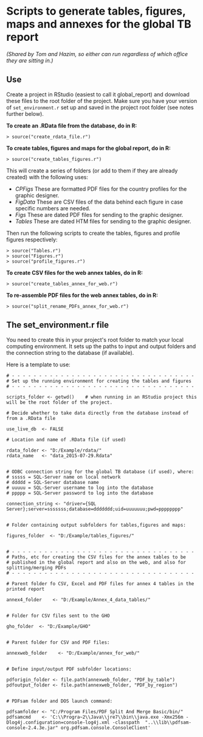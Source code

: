 # Scripts to generate tables, figures, maps and annexes for the global TB report
*(Shared by Tom and Hazim, so either can run regardless of which office they are sitting in.)*

## Use

Create a project in RStudio (easiest to call it global_report) and download these files to the root folder of the project. Make sure you have your version of `set_environment.r` set up and saved in the project root folder (see notes further below).

**To create an .RData file from the database, do in R:**
```
> source("create_rdata_file.r")
```

**To create tables, figures and maps for the global report, do in R:**
```
> source("create_tables_figures.r")
```
This will create a series of folders (or add to them if they are already created) with the following uses:

  * _CPFigs_ These are formatted PDF files for the country profiles for the graphic designer.
  * _FigData_ These are CSV files of the data behind each figure in case specific numbers are needed.
  * _Figs_ These are dated PDF files for sending to the graphic designer.
  * _Tables_ These are dated HTM files for sending to the graphic designer.

Then run the following scripts to create the tables, figures and profile figures respectively:

```
> source("Tables.r")
> source("Figures.r")
> source("profile_figures.r")
```

**To create CSV files for the web annex tables, do in R:**
```
> source("create_tables_annex_for_web.r")
```

**To re-assemble PDF files for the web annex tables, do in R:**
```
> source("split_rename_PDFs_annex_for_web.r")
```


## The set_environment.r file

You need to create this in your project's root folder to match your local computing environment. It sets up the paths to input and output folders and the connection string to the database (if available).

Here is a template to use:

```
# - - - - - - - - - - - - - - - - - - - - - - - - - - - - - - - - - -
# Set up the running environment for creating the tables and figures
# - - - - - - - - - - - - - - - - - - - - - - - - - - - - - - - - - -

scripts_folder <- getwd()    # when running in an RStudio project this will be the root folder of the project.

# Decide whether to take data directly from the database instead of from a .RData file

use_live_db  <- FALSE

# Location and name of .RData file (if used)

rdata_folder <- "D:/Example/rdata/"
rdata_name   <- "data_2015-07-29.Rdata"


# ODBC connection string for the global TB database (if used), where:
# sssss = SQL-Server name on local network
# ddddd = SQL-Server database name
# uuuuu = SQL-Server username to log into the database
# ppppp = SQL-Server password to log into the database

connection_string <- "driver={SQL Server};server=sssssss;database=ddddddd;uid=uuuuuuu;pwd=pppppppp"


# Folder containing output subfolders for tables,figures and maps:

figures_folder  <- "D:/Example/tables_figures/"


# - - - - - - - - - - - - - - - - - - - - - - - - - - - - - - - - - -
# Paths, etc for creating the CSV files for the annex tables to be
# published in the global report and also on the web, and also for splitting/merging PDFs
# - - - - - - - - - - - - - - - - - - - - - - - - - - - - - - - - - -

# Parent folder fo CSV, Excel and PDF files for annex 4 tables in the printed report

annex4_folder    <- "D:/Example/Annex_4_data_tables/"


# Folder for CSV files sent to the GHO

gho_folder  <- "D:/Example/GHO"


# Parent folder for CSV and PDF files:

annexweb_folder    <- "D:/Example/annex_for_web/"


# Define input/output PDF subfolder locations:

pdforigin_folder <- file.path(annexweb_folder, "PDF_by_table")
pdfoutput_folder <- file.path(annexweb_folder, "PDF_by_region")


# PDFsam folder and DOS launch command:

pdfsamfolder <- "C:/Program Files/PDF Split And Merge Basic/bin/"
pdfsamcmd    <- 'C:\\Progra~2\\Java\\jre7\\bin\\java.exe -Xmx256m -Dlog4j.configuration=console-log4j.xml -classpath  "..\\lib\\pdfsam-console-2.4.3e.jar" org.pdfsam.console.ConsoleClient'


```



